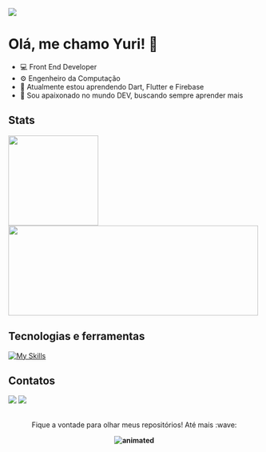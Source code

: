 ![](https://user-images.githubusercontent.com/74038190/212284100-561aa473-3905-4a80-b561-0d28506553ee.gif)

# Olá, me chamo Yuri! 👋

- 💻 Front End Developer
- ⚙️ Engenheiro da Computação
- 🌱 Atualmente estou aprendendo Dart, Flutter e Firebase
- :thought_balloon: Sou apaixonado no mundo DEV, buscando sempre aprender mais

## Stats
<div>
<a href="https://github.com/YuriAres">
<img height="180em"src="https://github-readme-stats.vercel.app/api/top-langs/?username=YuriAres&layout=compact&langs_count=7&theme=dracula"/><img height="180em"width="500"
src="https://github-readme-stats.vercel.app/api?username=YuriAres&show_icons=true&include_all_commits=true&count_private=true&theme=dracula&rank_icon=github"/><a/>
</div>


## Tecnologias e ferramentas
[![My Skills](https://skillicons.dev/icons?i=dart,flutter,vscode,firebase,html,css,js&theme=dark)](https://skillicons.dev)

## Contatos
<div>
  <a href = "mailto:contato@yurimborges21@gmail.com"><img loading="lazy" src="https://img.shields.io/badge/Gmail-D14836?style=for-the-badge&logo=gmail&logoColor=white" target="_blank"></a>
  <a href="https://www.linkedin.com/in/yuri-borges-316061191/" target="_blank"><img loading="lazy" src="https://img.shields.io/badge/-LinkedIn-%230077B5?style=for-the-badge&logo=linkedin&logoColor=white" target="_blank"></a>   
</div>
<br/>
<p align="center">
  <b></b>Fique a vontade para olhar meus repositórios! Até mais :wave:<b/>
</p>

<p align="center">
  <img src="https://user-images.githubusercontent.com/74038190/238355349-7d484dc9-68a9-4ee6-a767-aea59035c12d.gif" alt="animated" />
</p>
